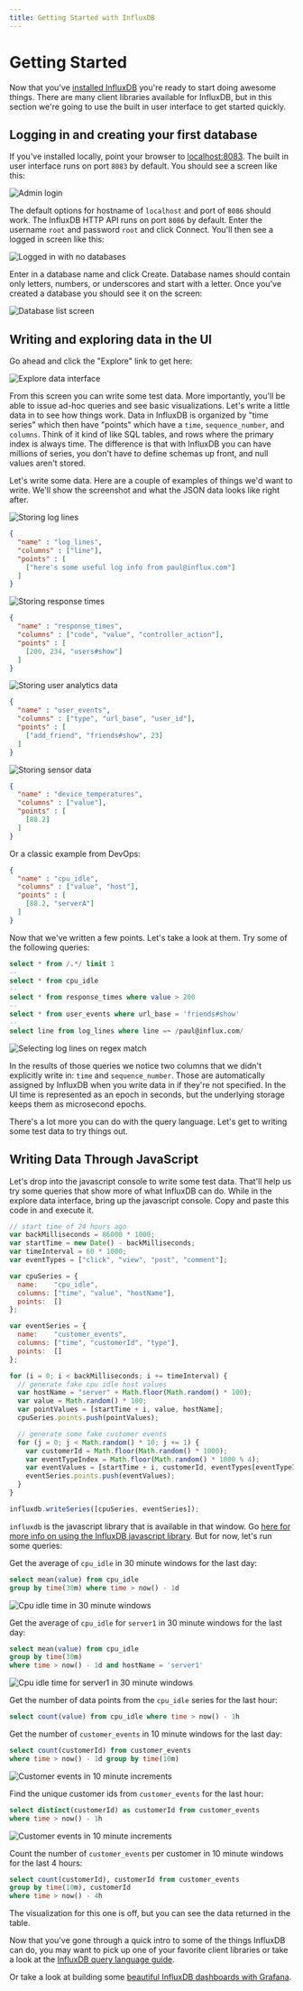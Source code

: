 ```yaml
---
title: Getting Started with InfluxDB
---
```


# Getting Started

Now that you've [installed InfluxDB](installation.html) you're ready to start doing awesome things. There are many client libraries available for InfluxDB, but in this section we're going to use the built in user interface to get started quickly.

## Logging in and creating your first database
If you've installed locally, point your browser to <a href="http://localhost:8083" target="_blank">localhost:8083</a>. The built in user interface runs on port `8083` by default. You should see a screen like this:

![Admin login](/images/docs/admin_login.jpg)

The default options for hostname of `localhost` and port of `8086` should work. The InfluxDB HTTP API runs on port `8086` by default. Enter the username `root` and password `root` and click Connect. You'll then see a logged in screen like this:

![Logged in with no databases](/images/docs/logged_in_no_databases.jpg)

Enter in a database name and click Create. Database names should contain only letters, numbers, or underscores and start with a letter. Once you've created a database you should see it on the screen:

![Database list screen](/images/docs/database_created.jpg)

## Writing and exploring data in the UI
Go ahead and click the "Explore" link to get here:

![Explore data interface](/images/docs/explore_screen.jpg)

From this screen you can write some test data. More importantly, you'll be able to issue ad-hoc queries and see basic visualizations. Let's write a little data in to see how things work. Data in InfluxDB is organized by "time series" which then have "points" which have a `time`, `sequence_number`, and `columns`. Think of it kind of like SQL tables, and rows where the primary index is always time. The difference is that with InfluxDB you can have millions of series, you don't have to define schemas up front, and null values aren't stored.

Let's write some data. Here are a couple of examples of things we'd want to write. We'll show the screenshot and what the JSON data looks like right after.

![Storing log lines](/images/docs/log_lines.jpg)

```json
{
  "name" : "log_lines",
  "columns" : ["line"],
  "points" : [
    ["here's some useful log info from paul@influx.com"]
  ]
}
```

![Storing response times](/images/docs/response_times.jpg)

```json
{
  "name" : "response_times",
  "columns" : ["code", "value", "controller_action"],
  "points" : [
    [200, 234, "users#show"]
  ]
}
```

![Storing user analytics data](/images/docs/user_events.jpg)

```json
{
  "name" : "user_events",
  "columns" : ["type", "url_base", "user_id"],
  "points" : [
    ["add_friend", "friends#show", 23]
  ]
}
```

![Storing sensor data](/images/docs/device_temperatures.jpg)

```json
{
  "name" : "device_temperatures",
  "columns" : ["value"],
  "points" : [
    [88.2]
  ]
}
```

Or a classic example from DevOps:

```json
{
  "name" : "cpu_idle",
  "columns" : ["value", "host"],
  "points" : [
    [88.2, "serverA"]
  ]
}
```

Now that we've written a few points. Let's take a look at them. Try some of the following queries:

```sql
select * from /.*/ limit 1
--
select * from cpu_idle
--
select * from response_times where value > 200
--
select * from user_events where url_base = 'friends#show'
--
select line from log_lines where line =~ /paul@influx.com/
```

![Selecting log lines on regex match](/images/docs/select_log_lines.jpg)

In the results of those queries we notice two columns that we didn't explicitly write in: `time` and `sequence_number`. Those are automatically assigned by InfluxDB when you write data in if they're not specified. In the UI time is represented as an epoch in seconds, but the underlying storage keeps them as microsecond epochs.

There's a lot more you can do with the query language. Let's get to writing some test data to try things out.


## Writing Data Through JavaScript

Let's drop into the javascript console to write some test data. That'll help us try some queries that show more of what InfluxDB can do. While in the explore data interface, bring up the javascript console. Copy and paste this code in and execute it.

```javascript
// start time of 24 hours ago
var backMilliseconds = 86000 * 1000;
var startTime = new Date() - backMilliseconds;
var timeInterval = 60 * 1000;
var eventTypes = ["click", "view", "post", "comment"];

var cpuSeries = {
  name:    "cpu_idle",
  columns: ["time", "value", "hostName"],
  points:  []
};

var eventSeries = {
  name:    "customer_events",
  columns: ["time", "customerId", "type"],
  points:  []
};

for (i = 0; i < backMilliseconds; i += timeInterval) {
  // generate fake cpu idle host values
  var hostName = "server" + Math.floor(Math.random() * 100);
  var value = Math.random() * 100;
  var pointValues = [startTime + i, value, hostName];
  cpuSeries.points.push(pointValues);

  // generate some fake customer events
  for (j = 0; j < Math.random() * 10; j += 1) {
    var customerId = Math.floor(Math.random() * 1000);
    var eventTypeIndex = Math.floor(Math.random() * 1000 % 4);
    var eventValues = [startTime + i, customerId, eventTypes[eventTypeIndex]];
    eventSeries.points.push(eventValues);
  }
}

influxdb.writeSeries([cpuSeries, eventSeries]);
```

`influxdb` is the javascript library that is available in that window. Go [here for more info on using the InfluxDB javascript library](../client_libraries/javascript.html). But for now, let's run some queries:

Get the average of `cpu_idle` in 30 minute windows for the last day:

```sql
select mean(value) from cpu_idle 
group by time(30m) where time > now() - 1d
```

![Cpu idle time in 30 minute windows](/images/docs/cpu_idle_mean_group_by.jpg)

Get the average of `cpu_idle` for `server1` in 30 minute windows for the last day:

```sql
select mean(value) from cpu_idle 
group by time(30m) 
where time > now() - 1d and hostName = 'server1'
```

![Cpu idle time for server1 in 30 minute windows](/images/docs/cpu_idle_mean_group_by_where_server.jpg)

Get the number of data points from the `cpu_idle` series for the last hour:

```sql
select count(value) from cpu_idle where time > now() - 1h
```

Get the number of `customer_events` in 10 minute windows for the last day:

```sql
select count(customerId) from customer_events 
where time > now() - 1d group by time(10m)
```

![Customer events in 10 minute increments](/images/docs/customer_events_count_10m.jpg)

Find the unique customer ids from `customer_events` for the last hour:

```sql
select distinct(customerId) as customerId from customer_events 
where time > now() - 1h
```

![Customer events in 10 minute increments](/images/docs/customer_events_distinct.jpg)

Count the number of `customer_events` per customer in 10 minute windows for the last 4 hours:

```sql
select count(customerId), customerId from customer_events
group by time(10m), customerId
where time > now() - 4h
```

The visualization for this one is off, but you can see the data returned in the table.

Now that you've gone through a quick intro to some of the things InfluxDB can do, you may want to pick up one of your favorite client libraries or take a look at the [InfluxDB query language guide](../api/query_language.html).

Or take a look at building some [beautiful InfluxDB dashboards with Grafana](../ui/grafana.html).
